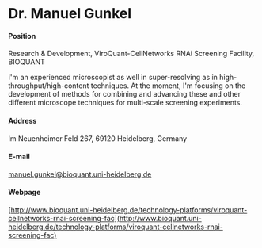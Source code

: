 <figure class="wp-block-image"><img src="http://congo.embl.de/hd-hub/wp-content/uploads/Gunkel.png" alt="" class="wp-image-392"/></figure>



# Dr. Manuel Gunkel



#### Position
Research &amp; Development, ViroQuant-CellNetworks RNAi Screening Facility, BIOQUANT



I'm an experienced microscopist as well in super-resolving as in high-throughput/high-content techniques. At the moment, I'm focusing on the development of methods for combining and advancing these and other different microscope techniques for multi-scale screening experiments.



#### Address
Im Neuenheimer Feld 267, 69120 Heidelberg, Germany



#### E-mail
manuel.gunkel@bioquant.uni-heidelberg.de



#### Webpage
[http://www.bioquant.uni-heidelberg.de/technology-platforms/viroquant-cellnetworks-rnai-screening-fac](http://www.bioquant.uni-heidelberg.de/technology-platforms/viroquant-cellnetworks-rnai-screening-fac)
